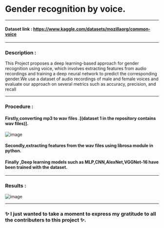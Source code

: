 
# Gender recognition by voice.
----------------------------------------------------------------------------------
#### Dataset link : https://www.kaggle.com/datasets/mozillaorg/common-voice

--------------------------------------------------------------------------------------
### Description : 

This Project proposes a deep learning-based
approach for gender recognition using voice, which 
involves extracting features from audio recordings and
training a deep neural network to predict the corresponding 
gender.We use a dataset of audio recordings of 
male and female voices and evaluate our approach on several metrics such as accuracy, precision, 
and recall
              
-----------------------------------------------------------------------------------------------
### Procedure :

#### Firstly,converting mp3 to wav files .[(dataset 1  in the repository contains wav files)].

![image](https://user-images.githubusercontent.com/91651103/225900277-c2d8e3ba-ee39-46a4-9daa-6b746058b879.png)


#### Secondly,extracting features from the wav files using librosa module in python.

#### Finally ,Deep learning models such as MLP,CNN,AlexNet,VGGNet-16 have been trained with the dataset.

-----------------------------------------------------------------------------------------------------------

### Results :

![image](https://user-images.githubusercontent.com/91651103/225902858-bae60ed1-ac5c-4f4e-88fa-14cc85907021.png)

----------------------------------------------------------------------------------------------------------------

### ✨ I just wanted to take a moment to express my gratitude to all the contributers to this project ✨.



 
